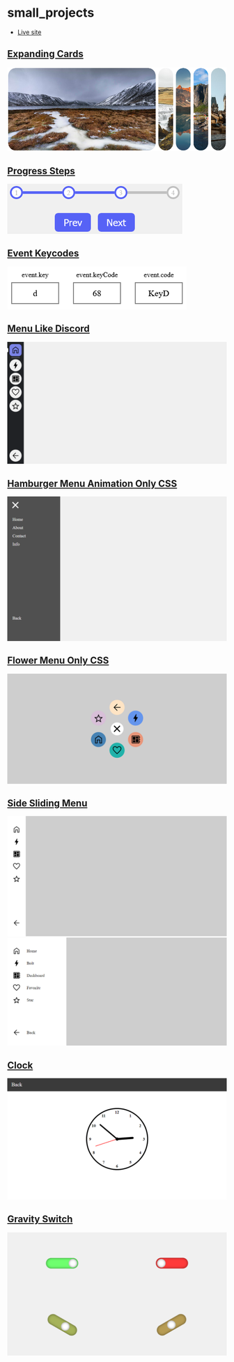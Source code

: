 # small_projects

- [Live site](https://jeda777.github.io/small_projects/)

## [Expanding Cards](https://jeda777.github.io/small_projects/Expanding%20Cards/index.html)

![](./Screenshots/ExpandingCards.png)

## [Progress Steps](https://jeda777.github.io/small_projects/Progress%20Steps/index.html)

![](./Screenshots/ProgressSteps.png)

## [Event Keycodes](https://jeda777.github.io/small_projects/Event%20Keycodes/index.html)

![](./Screenshots/EventKeycodes.png)

## [Menu Like Discord](https://jeda777.github.io/small_projects/Menu%20Like%20Discord/index.html)

![](./Screenshots/DiscordLikeMenu.png)

## [Hamburger Menu Animation Only CSS](https://jeda777.github.io/small_projects/Hamburger%20Menu%20Animation/index.html)

![](./Screenshots/HamburgerMenuAnimation.png)

## [Flower Menu Only CSS](https://jeda777.github.io/small_projects/Flower%20Menu/index.html)

![](./Screenshots/FlowerMenu.png)

## [Side Sliding Menu](https://jeda777.github.io/small_projects/Side%20Sliding%20Menu/index.html)

![](./Screenshots/SideSlidingMenu1.png)
![](./Screenshots/SideSlidingMenu2.png)

## [Clock](https://jeda777.github.io/small_projects/Clock/index.html)

![](./Screenshots/Clock.png)

## [Gravity Switch](https://jeda777.github.io/small_projects/Gravity%20Switch/index.html)

![](./Screenshots/GravitySwitch.png)
